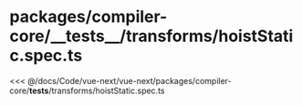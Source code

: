 # packages/compiler-core/\_\_tests\_\_/transforms/hoistStatic.spec.ts

<<< @/docs/Code/vue-next/vue-next/packages/compiler-core/__tests__/transforms/hoistStatic.spec.ts
